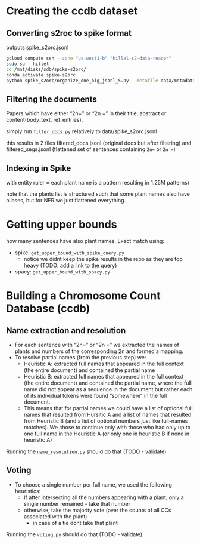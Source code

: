 
# Creating the ccdb dataset

## Converting s2roc to spike format

outputs spike_s2orc.jsonl
```bash
gcloud compute ssh --zone "us-west1-b" "hillel-s2-data-reader"
sudo su - hillel 
cd /mnt/disks/sdb/spike-s2orc/ 
conda activate spike-s2orc 
python spike_s2orc/organize_one_big_jsonl_5.py --metafile data/metadata.jsonl --citesfile data/citing_paper_id_num_cites.json --authorsfile data/paper_id_to_authors.json --jsondir data/jsons/ --outfile data/spike_s2orc.jsonl > out.txt 2>&1
```

## Filtering the documents

Papers which have either “2n=” or “2n =” in their title, abstract or content(body_text, ref_entries).

simply run `filter_docs.py` relatively to data/spike_s2orc.jsonl

this results in 2 files filtered_docs.jsonl (original docs but after filtering) and filtered_segs.jsonl (flattened set of sentences containing `2n=` or `2n =`)

## Indexing in Spike

with entity ruler = each plant name is a pattern resulting in 1.25M patterns)

note that the plants list is structured such that some plant names also have aliases, but for NER we just flattened everything.

# Getting upper bounds

how many sentences have also plant names. Exact match using:
- spike: `get_upper_bound_with_spike_query.py`
  - notice we didnt keep the spike results in the repo as they are too heavy (TODO: add a link to the query) 
- spacy: `get_upper_bound_with_spacy.py`

# Building a Chromosome Count Database (ccdb)

## Name extraction and resolution

- For each sentence with “2n=” or “2n =” we extracted the names of plants and numbers of the corresponding 2n and formed a mapping.
- To resolve partial names (from the previous step) we:
  - Heuristic A: extracted full names that appeared in the full context (the entire document) and contained the partial name
  - Heuristic B: extracted full names that appeared in the full context (the entire document) and contained the partial name, where the full name did not appear as a sequence in the document but rather each of its individual tokens were found “somewhere” in the full document.
  - This means that for partial names we could have a list of optional full names that resulted from Hursitic A and a list of names that resulted from Heuristic B (and a list of optional numbers just like full-names matches). We chose to continue only with those who had only up to one full name in the Heuristic A (or only one in heuristic B if none in heuristic A)


Running the `name_resolution.py` should do that (TODO - validate)

## Voting

- To choose a single number per full name, we used the following heuristics:
  - If after intersecting all the numbers appearing with a plant, only a single number remained - take that number
  - otherwise, take the majority vote (over the counts of all CCs associated with the plant)
    - in case of a tie dont take that plant

Running the `voting.py` should do that (TODO - validate)
